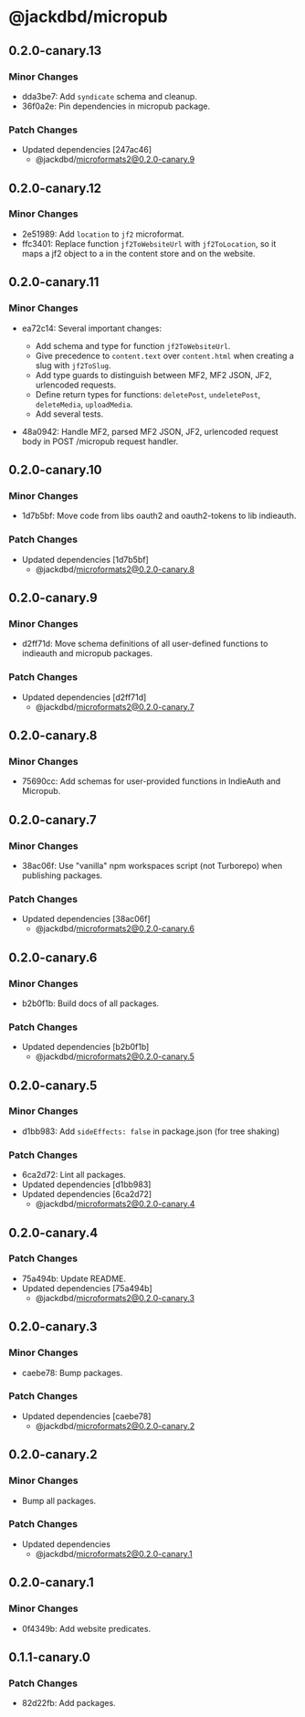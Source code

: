 # @jackdbd/micropub

## 0.2.0-canary.13

### Minor Changes

- dda3be7: Add `syndicate` schema and cleanup.
- 36f0a2e: Pin dependencies in micropub package.

### Patch Changes

- Updated dependencies [247ac46]
  - @jackdbd/microformats2@0.2.0-canary.9

## 0.2.0-canary.12

### Minor Changes

- 2e51989: Add `location` to `jf2` microformat.
- ffc3401: Replace function `jf2ToWebsiteUrl` with `jf2ToLocation`, so it maps a jf2 object to a in the content store and on the website.

## 0.2.0-canary.11

### Minor Changes

- ea72c14: Several important changes:

  - Add schema and type for function `jf2ToWebsiteUrl`.
  - Give precedence to `content.text` over `content.html` when creating a slug with `jf2ToSlug`.
  - Add type guards to distinguish between MF2, MF2 JSON, JF2, urlencoded requests.
  - Define return types for functions: `deletePost`, `undeletePost`, `deleteMedia`, `uploadMedia`.
  - Add several tests.

- 48a0942: Handle MF2, parsed MF2 JSON, JF2, urlencoded request body in POST /micropub request handler.

## 0.2.0-canary.10

### Minor Changes

- 1d7b5bf: Move code from libs oauth2 and oauth2-tokens to lib indieauth.

### Patch Changes

- Updated dependencies [1d7b5bf]
  - @jackdbd/microformats2@0.2.0-canary.8

## 0.2.0-canary.9

### Minor Changes

- d2ff71d: Move schema definitions of all user-defined functions to indieauth and micropub packages.

### Patch Changes

- Updated dependencies [d2ff71d]
  - @jackdbd/microformats2@0.2.0-canary.7

## 0.2.0-canary.8

### Minor Changes

- 75690cc: Add schemas for user-provided functions in IndieAuth and Micropub.

## 0.2.0-canary.7

### Minor Changes

- 38ac06f: Use "vanilla" npm workspaces script (not Turborepo) when publishing packages.

### Patch Changes

- Updated dependencies [38ac06f]
  - @jackdbd/microformats2@0.2.0-canary.6

## 0.2.0-canary.6

### Minor Changes

- b2b0f1b: Build docs of all packages.

### Patch Changes

- Updated dependencies [b2b0f1b]
  - @jackdbd/microformats2@0.2.0-canary.5

## 0.2.0-canary.5

### Minor Changes

- d1bb983: Add `sideEffects: false` in package.json (for tree shaking)

### Patch Changes

- 6ca2d72: Lint all packages.
- Updated dependencies [d1bb983]
- Updated dependencies [6ca2d72]
  - @jackdbd/microformats2@0.2.0-canary.4

## 0.2.0-canary.4

### Patch Changes

- 75a494b: Update README.
- Updated dependencies [75a494b]
  - @jackdbd/microformats2@0.2.0-canary.3

## 0.2.0-canary.3

### Minor Changes

- caebe78: Bump packages.

### Patch Changes

- Updated dependencies [caebe78]
  - @jackdbd/microformats2@0.2.0-canary.2

## 0.2.0-canary.2

### Minor Changes

- Bump all packages.

### Patch Changes

- Updated dependencies
  - @jackdbd/microformats2@0.2.0-canary.1

## 0.2.0-canary.1

### Minor Changes

- 0f4349b: Add website predicates.

## 0.1.1-canary.0

### Patch Changes

- 82d22fb: Add packages.
